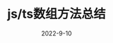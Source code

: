 ---
title: js/ts数组方法总结
icon: JavaScript
date: 2022-9-10
isOriginal: true
category:
- 前端基础
tag:
- javaScript
- typeScript
---